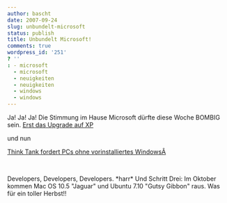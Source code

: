 ```yaml
---
author: bascht
date: 2007-09-24
slug: unbundelt-microsoft
status: publish
title: Unbundelt Microsoft!
comments: true
wordpress_id: '251'
? ''
: - microsoft
  - microsoft
  - neuigkeiten
  - neuigkeiten
  - windows
  - windows
---
```


Ja! Ja! Ja! Die Stimmung im Hause Microsoft dürfte diese Woche
BOMBIG sein.
[Erst das Upgrade auf XP](http://www.heise.de/newsticker/meldung/96382)

und nun

[Think Tank fordert PCs ohne vorinstalliertes WindowsÂ](http://www.globalisation.eu/briefings/competition-policy/unbundling-microsoft-windows-200709231241/)

 

Developers, Developers, Developers. \*harr\* Und Schritt Drei: Im
Oktober kommen Mac OS 10.5 "Jaguar" und Ubuntu 7.10 "Gutsy Gibbon"
raus. Was für ein toller Herbst!!



